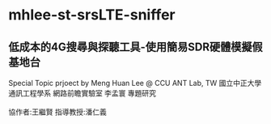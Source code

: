 # mhlee-st-srsLTE-sniffer
## 低成本的4G搜尋與探聽工具-使用簡易SDR硬體模擬假基地台
Special Topic prjoect by Meng Huan Lee @ CCU ANT Lab, TW
國立中正大學 通訊工程學系 網路前瞻實驗室 李孟寰 專題研究 <br><br/> 
協作者:王繼賢 指導教授:潘仁義


